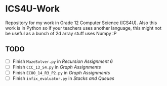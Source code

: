 # ICS4U-Work

Repository for my work in Grade 12 Computer Science (ICS4U). Also this work is in Python so if your teachers uses another language, this might not be useful as a bunch of 2d array stuff uses Numpy :P

## TODO

- [ ] Finish `MazeSolver.py` in _Recursion Assignment 6_
- [ ] Finish `CCC_13_S4.py` in _Graph Assignments_
- [ ] Finish `ECOO_14_R3_P2.py` in _Graph Assignments_
- [ ] Finish `infix_evaluator.py` in _Stacks and Queues_
